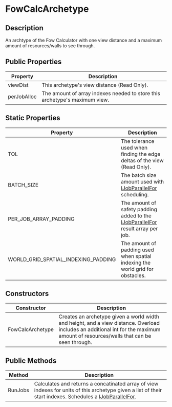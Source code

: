 # FowCalcArchetype

## Description
An archtype of the Fow Calculator with one view distance and a maximum amount of resources/walls to see through.

## Public Properties
Property | Description
--- | ---
viewDist | This archetype's view distance (Read Only).
perJobAlloc | The amount of array indexes needed to store this archetype's maximum view.

## Static Properties
Property | Description
--- | ---
TOL | The tolerance used when finding the edge deltas of the view (Read Only).
BATCH_SIZE | The batch size amount used with [IJobParallelFor](https://docs.unity3d.com/ScriptReference/Unity.Jobs.IJobParallelFor.html) scheduling.
PER_JOB_ARRAY_PADDING | The amount of safety padding added to the [IJobParallelFor](https://docs.unity3d.com/ScriptReference/Unity.Jobs.IJobParallelFor.html) result array per job.
WORLD_GRID_SPATIAL_INDEXING_PADDING | The amount of padding used when spatial indexing the world grid for obstacles.

## Constructors
Constructor | Description
--- | ---
FowCalcArchetype | Creates an archetype given a world width and height, and a view distance. Overload includes an additional int for the maximum amount of resources/walls that can be seen through.

## Public Methods
Method | Description
--- | ---
RunJobs | Calculates and returns a concatinated array of view indexes for units of this archetype given a list of their start indexes. Schedules a [IJobParallelFor](https://docs.unity3d.com/ScriptReference/Unity.Jobs.IJobParallelFor.html). 
